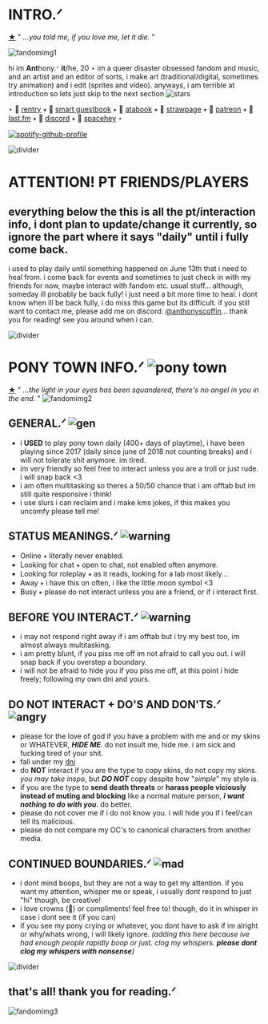 # INTRO.ᐟ
[★](https://www.youtube.com/watch?v=xJtBYAKBByk) " *...you told me, if you love me, let it die.* "

![fandomimg1](https://file.garden/ZNjY5-CbZ0o-GQoj/ezgif-4-267d809cb3masktest.gif)

hi im **Ant**hony.ᐟ **it**/he, 20 ⋆ im a queer disaster obsessed fandom and music, and an artist and an editor of sorts, i make art (traditional/digital, sometimes try animation) and i edit (sprites and video). anyways, i am terrible at introduction so lets just skip to the next section ![stars](https://file.garden/ZNjY5-CbZ0o-GQoj/edebad09.gif)

⋆ 🔗 [rentry](https://rentry.co/anthonyscoffin) ⭒ 🔗 [smart guestbook](http://users.smartgb.com/g/g.php?a=s&i=g19-01405-a7) ⭒ 🔗 [atabook](https://anthonyscoffin.atabook.org/) ⭒ 🔗 [strawpage](https://anthonyscoffin.straw.page/) ⭒ 🔗 [patreon](https://www.patreon.com/anthonyscoffin/about) ⭒ 🔗 [last.fm](https://www.last.fm/user/anthonyscoffin) ⭒ 🔗 [discord](https://discordid.netlify.app/?id=471151816688533535) ⭒ 🔗 [spacehey](https://spacehey.com/anthonyscoffin) ⋆

[![spotify-github-profile](https://spotify-github-profile.kittinanx.com/api/view?uid=316r4eyubvy7c33mb45uxrofcqry&cover_image=true&theme=natemoo-re&show_offline=false&background_color=121212&interchange=true&bar_color=00d2ad&bar_color_cover=false)](https://spotify-github-profile.kittinanx.com/api/view?uid=316r4eyubvy7c33mb45uxrofcqry&redirect=true)

![divider](https://file.garden/ZNjY5-CbZ0o-GQoj/dividerquestionmark.png)


# ATTENTION! PT FRIENDS/PLAYERS
## everything below the this is all the pt/interaction info, i dont plan to update/change it currently, so ignore the part where it says "daily" until i fully come back.
i used to play daily until something happened on June 13th that i need to heal from. i come back for events and sometimes to just check in with my friends for now, maybe interact with fandom etc. usual stuff... although, someday ill probably be back fully! i just need a bit more time to heal. i dont know when ill be back fully, i do miss this game but its difficult. if you still want to contact me, please add me on discord: [@anthonyscoffin](https://discordid.netlify.app/?id=471151816688533535)... thank you for reading! see you around when i can.

![divider](https://file.garden/ZNjY5-CbZ0o-GQoj/dividerquestionmark.png)

# PONY TOWN INFO.ᐟ ![pony town](https://file.garden/ZNjY5-CbZ0o-GQoj/favicon-16x16.png)
[★](https://www.youtube.com/watch?v=E2jFtRHjbPo) " *...the light in your eyes has been squandered, there's no angel in you in the end.* "
![fandomimg2](https://file.garden/ZNjY5-CbZ0o-GQoj/KKIMIGASHINE%20-%201588945581845909504%20-%20GIF%202frame.gif)

## **GENERAL.ᐟ** ![gen](https://supplies.ju.mp/assets/images/gallery05/a6e671c2_original.gif?v=6a50b904)
- i **USED** to play pony town daily (400+ days of playtime), i have been playing since 2017 (daily since june of 2018 not counting breaks) and i will not tolerate shit anymore. im tired.
- im very friendly so feel free to interact unless you are a troll or just rude. i will snap back <3
- i am often multitasking so theres a 50/50 chance that i am offtab but im still quite responsive i think!
- i use slurs i can reclaim and i make kms jokes, if this makes you uncomfy please tell me!

## **STATUS MEANINGS.ᐟ** ![warning](https://vermillion.drr.ac/assets/images/gallery01/404ff162.gif?v=9b7c387b)
- Online ⭒ literally never enabled.
- Looking for chat ⭒ open to chat, not enabled often anymore.
- Looking for roleplay ⭒ as it reads, looking for a lab most likely...
- Away ⭒ i have this on often, i like the little moon symbol <3
- Busy ⭒ please do not interact unless you are a friend, or if i interact first.

## **BEFORE YOU INTERACT.ᐟ** ![warning](https://64.media.tumblr.com/fd3ebb8f4374f0ff470173bdf3720e21/e92e724d08501b36-d2/s75x75_c1/4c4bf1733ae1c5cdf39a7c8bc6614a42332a366f.gif)
- i may not respond right away if i am offtab but i try my best too, im almost always multitasking.
- i am pretty blunt, if you piss me off im not afraid to call you out. i will snap back if you overstep a boundary.
- i will not be afraid to hide you if you piss me off, at this point i hide freely; following my own dni and yours.

## **DO NOT INTERACT + DO'S AND DON'TS.ᐟ** ![angry](https://64.media.tumblr.com/48d355ab2558992c964aaa251de9c7fb/7d4346d1477298e1-3c/s75x75_c1/ab4a72a28910a0ccc108891bc1f0c24414ce36ca.gif)
- please for the love of god if you have a problem with me and or my skins or WHATEVER, ***HIDE ME***. do not insult me, hide me. i am sick and fucking tired of your shit.
- fall under my [dni](https://rentry.co/dniscoffin)
- do **NOT** interact if you are the type to copy skins, do not copy my skins. *you may take inspo*, but ***DO NOT*** copy despite how "*simple*" my style is.
- if you are the type to **send death threats** or **harass people viciously instead of muting and blocking** like a normal mature person, ***i want nothing to do with you***. do better.
- please do not cover me if i do not know you. i will hide you if i feel/can tell its malicious.
- please do not compare my OC's to canonical characters from another media.

## **CONTINUED BOUNDARIES.ᐟ** ![mad](https://vermillion.drr.ac/assets/images/gallery01/2bc55952.gif?v=9b7c387b)
- i dont mind boops, but they are not a way to get my attention. if you want my attention, whisper me or speak, i usually dont respond to just "hi" though, be creative!
- i love crowns (👑) or compliments! feel free to! though, do it in whisper in case i dont see it (if you can)
- if you see my pony crying or whatever, you dont have to ask if im alright or why/whats wrong, i will likely ignore. _(adding this here because ive had enough people rapidly boop or just. clog my whispers. **please dont clog my whispers with nonsense**)_

![divider](https://file.garden/ZNjY5-CbZ0o-GQoj/dividerquestionmark.png)

## that's all! thank you for reading.ᐟ
![fandomimg3](https://file.garden/ZNjY5-CbZ0o-GQoj/i-dont-know-whats-happening-but-kanna-and-sou.gif)
